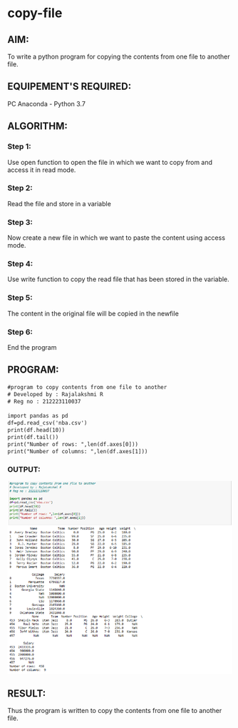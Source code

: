 # copy-file
## AIM:
To write a python program for copying the contents from one file to another file.

## EQUIPEMENT'S REQUIRED: 
PC
Anaconda - Python 3.7

## ALGORITHM: 
### Step 1:
Use open function to open the file in which we want to copy from and access it in read mode.

### Step 2: 
Read the file and store in a variable

### Step 3: 
Now create a new file in which we want to paste the content using access mode.

### Step 4:  
Use write function to copy the read file that has been stored in the variable.

### Step 5: 
The content in the original file will be copied in the newfile

### Step 6: 
End the program

## PROGRAM:
```
#program to copy contents from one file to another
# Developed by : Rajalakshmi R
# Reg no : 212223110037

import pandas as pd
df=pd.read_csv('nba.csv')
print(df.head(10))
print(df.tail())
print("Number of rows: ",len(df.axes[0]))
print("Number of columns: ",len(df.axes[1]))

```


### OUTPUT:
![output](image.png)


## RESULT:
Thus the program is written to copy the contents from one file to another file.